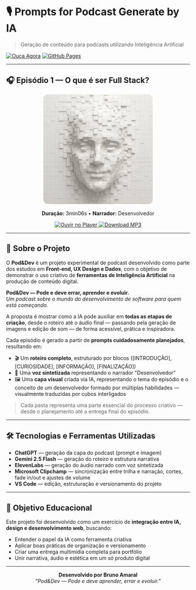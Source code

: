 # 🎙️ Prompts for Podcast Generate by IA

> Geração de conteúdo para podcasts utilizando Inteligência Artificial

[![Ouça Agora](https://img.shields.io/badge/🎧_Ouça-Episódio_1-blue?style=for-the-badge)](https://brunoamrls.github.io/prompts-for-podcast-generate-by-ia/episodio1.html)
[![GitHub Pages](https://img.shields.io/badge/Site-Online-success?style=for-the-badge&logo=github)](https://brunoamrls.github.io/prompts-for-podcast-generate-by-ia/)

---

## 🎧 Episódio 1 — O que é ser Full Stack?

<p align="center">
  <a href="https://brunoamrls.github.io/prompts-for-podcast-generate-by-ia/episodio1.html">
    <img src="assets/capa_podcast.png" alt="Capa do episódio 1 do Pod&Dev" width="300" style="border-radius: 12px;">
  </a>
</p>

<p align="center">
  <strong>Duração:</strong> 3min06s • <strong>Narrador:</strong> Desenvolvedor
</p>

<p align="center">
  <a href="https://brunoamrls.github.io/prompts-for-podcast-generate-by-ia/episodio1.html">
    <img src="https://img.shields.io/badge/▶️_Ouvir-Player_Web-blueviolet?style=for-the-badge" alt="Ouvir no Player">
  </a>
  <a href="https://github.com/brunoamrls/prompts-for-podcast-generate-by-ia/raw/main/audio/podcast_episodio1.mp3">
    <img src="https://img.shields.io/badge/⬇️_Download-MP3-green?style=for-the-badge" alt="Download MP3">
  </a>
</p>

---

## 🧠 Sobre o Projeto

O **Pod&Dev** é um projeto experimental de podcast desenvolvido como parte dos estudos em **Front-end, UX Design e Dados**, com o objetivo de demonstrar o uso criativo de **ferramentas de Inteligência Artificial** na produção de conteúdo digital.

**Pod&Dev — Pode e deve errar, aprender e evoluir.**  
*Um podcast sobre o mundo do desenvolvimento de software para quem está começando.*

A proposta é mostrar como a IA pode auxiliar em **todas as etapas de criação**, desde o roteiro até o áudio final — passando pela geração de imagens e edição de som — de forma acessível, prática e inspiradora.

Cada episódio é gerado a partir de **prompts cuidadosamente planejados**, resultando em:

- 🎬 Um **roteiro completo**, estruturado por blocos ([INTRODUÇÃO], [CURIOSIDADE], [INFORMAÇÃO], [FINALIZAÇÃO])
- 🧠 Uma **voz sintetizada** representando o narrador "Desenvolvedor"
- 🖼️ Uma **capa visual** criada via IA, representando o tema do episódio e o conceito de um desenvolvedor formado por múltiplas habilidades — visualmente traduzidas por cubos interligados

> Cada pasta representa uma parte essencial do processo criativo — desde o planejamento até a entrega final do episódio.

---

## 🛠️ Tecnologias e Ferramentas Utilizadas

- **ChatGPT** — geração da capa do podcast (prompt e imagem)
- **Gemini 2.5 Flash** — geração do roteiro e estrutura narrativa
- **ElevenLabs** — geração do áudio narrado com voz sintetizada
- **Microsoft Clipchamp** — sincronização entre trilha e narração, cortes, fade in/out e ajustes de volume
- **VS Code** — edição, estruturação e versionamento do projeto

---

## 🚀 Objetivo Educacional

Este projeto foi desenvolvido como um exercício de **integração entre IA, design e desenvolvimento web**, buscando:

- Entender o papel da IA como ferramenta criativa
- Aplicar boas práticas de organização e versionamento
- Criar uma entrega multimídia completa para portfólio
- Unir narrativa, áudio e estética em um só produto digital

---

<p align="center">
  <strong>Desenvolvido por Bruno Amaral</strong><br>
  <em>"Pod&Dev — Pode e deve aprender, errar e evoluir."</em>
</p>